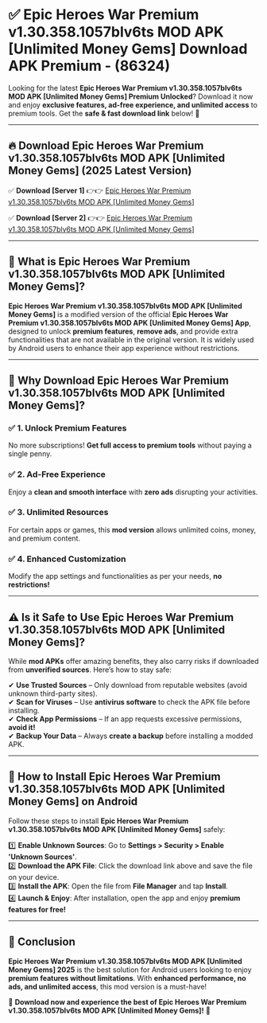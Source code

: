 
# ✅ Epic Heroes War Premium v1.30.358.1057blv6ts MOD APK [Unlimited Money Gems] Download APK Premium -  (86324) 

Looking for the latest **Epic Heroes War Premium v1.30.358.1057blv6ts MOD APK [Unlimited Money Gems] Premium Unlocked**? Download it now and enjoy **exclusive features, ad-free experience, and unlimited access** to premium tools. Get the **safe & fast download link** below! 🚀

---

## 🔥 Download Epic Heroes War Premium v1.30.358.1057blv6ts MOD APK [Unlimited Money Gems] (2025 Latest Version)

✅ **Download [Server 1]** 👉👉 [Epic Heroes War Premium v1.30.358.1057blv6ts MOD APK [Unlimited Money Gems] ](https://apkcomod.com?title=Epic_Heroes_War_Premium_v1.30.358.1057blv6ts_MOD_APK_[Unlimited_Money_Gems])  

✅ **Download [Server 2]** 👉👉 [Epic Heroes War Premium v1.30.358.1057blv6ts MOD APK [Unlimited Money Gems] ](https://apkcomod.com?title=Epic_Heroes_War_Premium_v1.30.358.1057blv6ts_MOD_APK_[Unlimited_Money_Gems])  


---

## 📌 What is Epic Heroes War Premium v1.30.358.1057blv6ts MOD APK [Unlimited Money Gems]?

**Epic Heroes War Premium v1.30.358.1057blv6ts MOD APK [Unlimited Money Gems]** is a modified version of the official **Epic Heroes War Premium v1.30.358.1057blv6ts MOD APK [Unlimited Money Gems] App**, designed to unlock **premium features**, **remove ads**, and provide extra functionalities that are not available in the original version. It is widely used by Android users to enhance their app experience without restrictions.

---

## 🌟 Why Download Epic Heroes War Premium v1.30.358.1057blv6ts MOD APK [Unlimited Money Gems]?

### ✅ 1. Unlock Premium Features
No more subscriptions! **Get full access to premium tools** without paying a single penny.

### ✅ 2. Ad-Free Experience
Enjoy a **clean and smooth interface** with **zero ads** disrupting your activities.

### ✅ 3. Unlimited Resources
For certain apps or games, this **mod version** allows unlimited coins, money, and premium content.

### ✅ 4. Enhanced Customization
Modify the app settings and functionalities as per your needs, **no restrictions!**

---

## ⚠️ Is it Safe to Use Epic Heroes War Premium v1.30.358.1057blv6ts MOD APK [Unlimited Money Gems]?

While **mod APKs** offer amazing benefits, they also carry risks if downloaded from **unverified sources**. Here’s how to stay safe:

✔ **Use Trusted Sources** – Only download from reputable websites (avoid unknown third-party sites).  
✔ **Scan for Viruses** – Use **antivirus software** to check the APK file before installing.  
✔ **Check App Permissions** – If an app requests excessive permissions, **avoid it!**  
✔ **Backup Your Data** – Always **create a backup** before installing a modded APK.

---

## 📲 How to Install Epic Heroes War Premium v1.30.358.1057blv6ts MOD APK [Unlimited Money Gems] on Android

Follow these steps to install **Epic Heroes War Premium v1.30.358.1057blv6ts MOD APK [Unlimited Money Gems]** safely:

1️⃣ **Enable Unknown Sources**: Go to **Settings > Security > Enable 'Unknown Sources'**.  
2️⃣ **Download the APK File**: Click the download link above and save the file on your device.  
3️⃣ **Install the APK**: Open the file from **File Manager** and tap **Install**.  
4️⃣ **Launch & Enjoy**: After installation, open the app and enjoy **premium features for free!**

---

## 🚀 Conclusion

**Epic Heroes War Premium v1.30.358.1057blv6ts MOD APK [Unlimited Money Gems] 2025** is the best solution for Android users looking to enjoy **premium features without limitations**. With **enhanced performance, no ads, and unlimited access**, this mod version is a must-have!

🔻 **Download now and experience the best of Epic Heroes War Premium v1.30.358.1057blv6ts MOD APK [Unlimited Money Gems]!** 🔻

